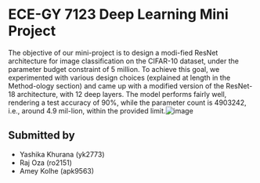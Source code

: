 # ECE-GY 7123 Deep Learning Mini Project

The objective of our  mini-project is to design a modi-fied ResNet architecture for image classification on the CIFAR-10 dataset, under the parameter budget constraint of 5 million. To achieve this goal, we experimented with various design choices (explained at length in the Method-ology section) and came up with a modified version of the ResNet-18 architecture, with 12 deep layers. The model performs fairly well, rendering a test accuracy of 90%, while the parameter count is 4903242, i.e., around 4.9 mil-lion, within the provided limit.![image](https://user-images.githubusercontent.com/51834607/232164421-32639edb-5bb4-4ca9-b5e9-2b725f0ce512.png)

## Submitted by
* Yashika Khurana (yk2773)
* Raj Oza (ro2151)
* Amey Kolhe (apk9563)


